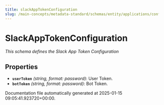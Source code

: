 ```yaml
---
title: slackAppTokenConfiguration
slug: /main-concepts/metadata-standard/schemas/entity/applications/configuration/external/slackapptokenconfiguration
---
```


# SlackAppTokenConfiguration

*This schema defines the Slack App Token Configuration*

## Properties

- **`userToken`** *(string, format: password)*: User Token.
- **`botToken`** *(string, format: password)*: Bot Token.


Documentation file automatically generated at 2025-01-15 09:05:41.923720+00:00.
